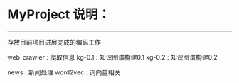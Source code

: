 # MyProject 说明：
---
存放目前项目进展完成的编码工作

web_crawler : 爬取信息
kg-0.1 : 知识图谱构建0.1
kg-0.2 : 知识图谱构建0.2

news   : 新闻处理
word2vec : 词向量相关
